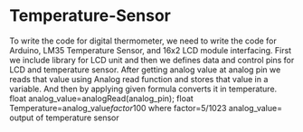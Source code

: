 # Temperature-Sensor
To write the code for digital thermometer, we need to write the code for Arduino, LM35 Temperature Sensor, and 16x2 LCD module interfacing. First we include library for LCD unit and then we defines data and control pins for LCD and temperature sensor.  After getting analog value at analog pin we reads that value using Analog read function and stores that value in a variable. And then by applying given formula converts it in temperature.  float analog_value=analogRead(analog_pin);   float Temperature=analog_value*factor*100  where   factor=5/1023  analog_value= output of temperature sensor
